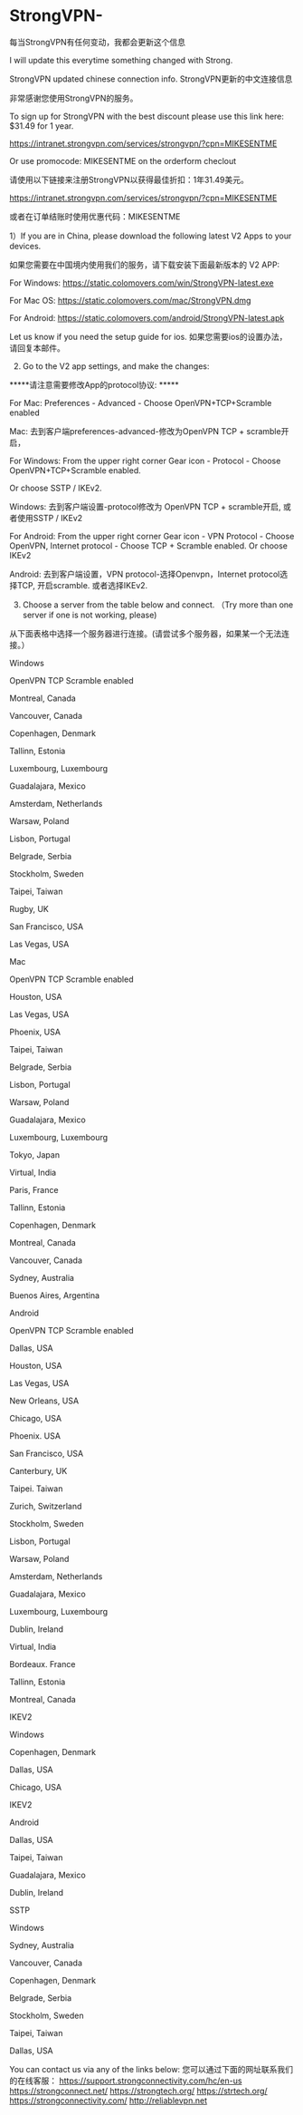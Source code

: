 # StrongVPN-

每当StrongVPN有任何变动，我都会更新这个信息

I will update this everytime something changed with Strong.

StrongVPN updated chinese connection info. StrongVPN更新的中文连接信息

非常感谢您使用StrongVPN的服务。

To sign up for StrongVPN with the best discount please use this link here: $31.49 for 1 year.

https://intranet.strongvpn.com/services/strongvpn/?cpn=MIKESENTME

Or use promocode: MIKESENTME on the orderform checlout

请使用以下链接来注册StrongVPN以获得最佳折扣：1年31.49美元。

https://intranet.strongvpn.com/services/strongvpn/?cpn=MIKESENTME

或者在订单结账时使用优惠代码：MIKESENTME

1）If you are in China, please download the following latest V2 Apps to your devices.

如果您需要在中国境内使用我们的服务，请下载安装下面最新版本的 V2 APP:

For Windows: https://static.colomovers.com/win/StrongVPN-latest.exe

For Mac OS:  https://static.colomovers.com/mac/StrongVPN.dmg

For Android: https://static.colomovers.com/android/StrongVPN-latest.apk

Let us know if you need the setup guide for ios.
如果您需要ios的设置办法，请回复本邮件。

2) Go to the V2 app settings, and make the changes:

*****请注意需要修改App的protocol协议: *****

For Mac: Preferences - Advanced - Choose OpenVPN+TCP+Scramble enabled

Mac: 去到客户端preferences-advanced-修改为OpenVPN TCP + scramble开启，

For Windows: From the upper right corner Gear icon - Protocol - Choose OpenVPN+TCP+Scramble enabled.

Or choose SSTP / IKEv2.

Windows: 去到客户端设置-protocol修改为 OpenVPN TCP + scramble开启, 或者使用SSTP / IKEv2

For Android: From the upper right corner Gear icon - VPN Protocol - Choose OpenVPN, Internet protocol - Choose TCP + Scramble enabled. Or choose IKEv2

Android: 去到客户端设置，VPN protocol-选择Openvpn，Internet protocol选择TCP, 开启scramble. 或者选择IKEv2.

3) Choose a server from the table below and connect. （Try more than one server if one is not working, please)

从下面表格中选择一个服务器进行连接。(请尝试多个服务器，如果某一个无法连接。）

Windows

OpenVPN TCP Scramble enabled

Montreal, Canada

Vancouver, Canada

Copenhagen, Denmark

Tallinn, Estonia

Luxembourg, Luxembourg

Guadalajara, Mexico

Amsterdam, Netherlands

Warsaw, Poland

Lisbon, Portugal

Belgrade, Serbia

Stockholm, Sweden

Taipei, Taiwan

Rugby, UK

San Francisco, USA

Las Vegas, USA

Mac

OpenVPN TCP Scramble enabled

Houston, USA

Las Vegas, USA

Phoenix, USA

Taipei, Taiwan

Belgrade, Serbia

Lisbon, Portugal

Warsaw, Poland

Guadalajara, Mexico

Luxembourg, Luxembourg

Tokyo, Japan

Virtual, India

Paris, France

Tallinn, Estonia

Copenhagen, Denmark

Montreal, Canada

Vancouver, Canada

Sydney, Australia

Buenos Aires, Argentina

Android

OpenVPN TCP Scramble enabled

Dallas, USA

Houston, USA

Las Vegas, USA

New Orleans, USA

Chicago, USA

Phoenix. USA

San Francisco, USA

Canterbury, UK

Taipei. Taiwan

Zurich, Switzerland

Stockholm, Sweden

Lisbon, Portugal

Warsaw, Poland

Amsterdam, Netherlands

Guadalajara, Mexico

Luxembourg, Luxembourg

Dublin, Ireland

Virtual, India

Bordeaux. France

Tallinn, Estonia

Montreal, Canada

IKEV2 

Windows

Copenhagen, Denmark

Dallas, USA

Chicago, USA

IKEV2

Android

Dallas, USA

Taipei, Taiwan

Guadalajara, Mexico

Dublin, Ireland

SSTP

Windows

Sydney, Australia

Vancouver, Canada

Copenhagen, Denmark

Belgrade, Serbia

Stockholm, Sweden

Taipei, Taiwan

Dallas, USA

You can contact us via any of the links below:
您可以通过下面的网址联系我们的在线客服：
https://support.strongconnectivity.com/hc/en-us
https://strongconnect.net/
https://strongtech.org/
https://strtech.org/
https://strongconnectivity.com/
http://reliablevpn.net
